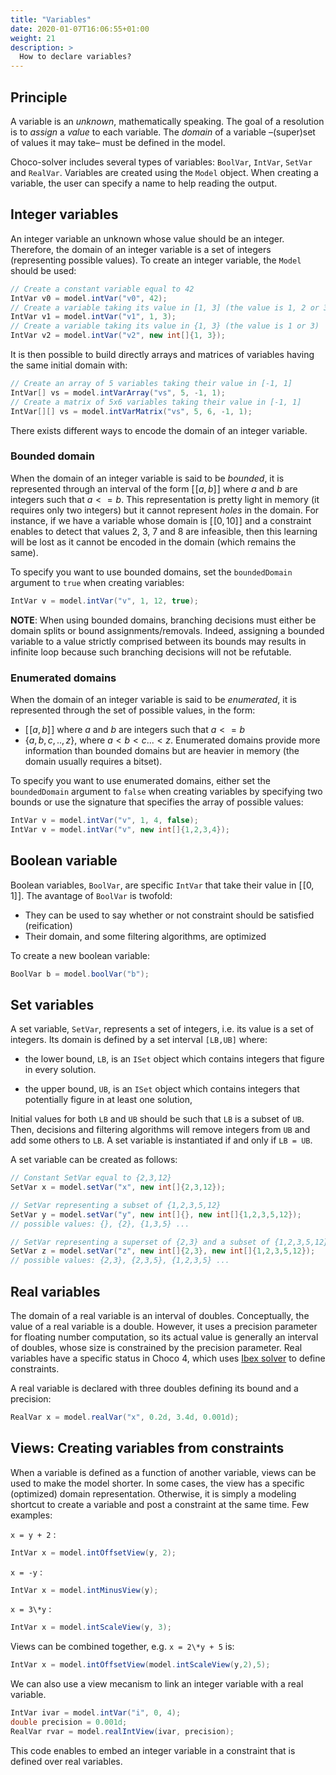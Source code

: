 ```yaml
---
title: "Variables"
date: 2020-01-07T16:06:55+01:00
weight: 21
description: >
  How to declare variables?
---
```


## Principle

A variable is an *unknown*, mathematically speaking.
The goal of a resolution is to *assign* a *value* to each variable.
The *domain* of a variable –(super)set of values it may take– must be defined in the model.

Choco-solver includes several types of variables: `BoolVar`, `IntVar`, `SetVar` and `RealVar`.
Variables are created using the `Model` object.
When creating a variable, the user can specify a name to help reading the output.

## Integer variables

An integer variable an unknown whose value should be an integer. Therefore, the domain of an integer variable is a set of integers (representing possible values).
To create an integer variable, the `Model` should be used:

```java
// Create a constant variable equal to 42
IntVar v0 = model.intVar("v0", 42);
// Create a variable taking its value in [1, 3] (the value is 1, 2 or 3)
IntVar v1 = model.intVar("v1", 1, 3);
// Create a variable taking its value in {1, 3} (the value is 1 or 3)
IntVar v2 = model.intVar("v2", new int[]{1, 3});
```

It is then possible to build directly arrays and matrices of variables having the same initial domain with:

```java
// Create an array of 5 variables taking their value in [-1, 1]
IntVar[] vs = model.intVarArray("vs", 5, -1, 1);
// Create a matrix of 5x6 variables taking their value in [-1, 1]
IntVar[][] vs = model.intVarMatrix("vs", 5, 6, -1, 1);
```

There exists different ways to encode the domain of an integer variable.

### Bounded domain

When the domain of an integer variable is said to be *bounded*, it is represented through
an interval of the form $[\![a,b]\!]$ where $a$ and $b$ are integers such that $a <= b$.
This representation is pretty light in memory (it requires only two integers) but it cannot represent *holes* in the domain.
For instance, if we have a variable whose domain is $[\![0,10]\!]$ and a constraint enables to detect that
values 2, 3, 7 and 8 are infeasible, then this learning will be lost as it cannot be encoded in the domain (which remains the same).

To specify you want to use bounded domains, set the `boundedDomain` argument to `true` when creating variables:

```java
IntVar v = model.intVar("v", 1, 12, true);
```

**NOTE**: When using bounded domains, branching decisions must either be domain splits or bound assignments/removals.
Indeed, assigning a bounded variable to a value strictly comprised between its bounds may results in infinite loop
because such branching decisions will not be refutable.

### Enumerated domains

When the domain of an integer variable is said to be *enumerated*, it is represented through
the set of possible values, in the form:
- $[\![a,b]\!]$ where $a$ and $b$ are integers such that $a <= b$
- {$a,b,c,..,z$}, where $a < b < c ... < z$.
Enumerated domains provide more information than bounded domains but are heavier in memory (the domain usually requires a bitset).

To specify you want to use enumerated domains, either set the `boundedDomain` argument to `false` when creating variables by specifying two bounds
or use the signature that specifies the array of possible values:

```java
IntVar v = model.intVar("v", 1, 4, false);
IntVar v = model.intVar("v", new int[]{1,2,3,4});
```

## Boolean variable

Boolean variables, `BoolVar`, are specific `IntVar` that take their value in $[\![0,1]\!]$.
The avantage of `BoolVar` is twofold:
- They can be used to say whether or not constraint should be satisfied (reification)
- Their domain, and some filtering algorithms, are optimized

To create a new boolean variable:

```java
BoolVar b = model.boolVar("b");
```

## Set variables

A set variable, `SetVar`, represents a set of integers, i.e. its value is a set of integers.
Its domain is defined by a set interval `[LB,UB]` where:


* the lower bound, `LB`, is an `ISet` object which contains integers that figure in every solution.


* the upper bound, `UB`, is an `ISet` object which contains integers that potentially figure in at least one solution,

Initial values for both `LB` and `UB` should be such that `LB` is a subset of `UB`.
Then, decisions and filtering algorithms will remove integers from `UB` and add some others to `LB`.
A set variable is instantiated if and only if `LB = UB`.

A set variable can be created as follows:

```java
// Constant SetVar equal to {2,3,12}
SetVar x = model.setVar("x", new int[]{2,3,12});

// SetVar representing a subset of {1,2,3,5,12}
SetVar y = model.setVar("y", new int[]{}, new int[]{1,2,3,5,12});
// possible values: {}, {2}, {1,3,5} ...

// SetVar representing a superset of {2,3} and a subset of {1,2,3,5,12}
SetVar z = model.setVar("z", new int[]{2,3}, new int[]{1,2,3,5,12});
// possible values: {2,3}, {2,3,5}, {1,2,3,5} ...
```

## Real variables

The domain of a real variable is an interval of doubles. Conceptually, the value of a real variable is a double.
However, it uses a precision parameter for floating number computation,
so its actual value is generally an interval of doubles, whose size is constrained by the precision parameter.
Real variables have a specific status in Choco 4, which uses [Ibex solver](http://www.ibex-lib.org/) to define constraints.

A real variable is declared with three doubles defining its bound and a precision:

```java
RealVar x = model.realVar("x", 0.2d, 3.4d, 0.001d);
```

## Views: Creating variables from constraints

When a variable is defined as a function of another variable, views can be
used to make the model shorter. In some cases, the view has a specific (optimized) domain representation.
Otherwise, it is simply a modeling shortcut to create a variable and post a constraint at the same time.
Few examples:

`x = y + 2` :

```java
IntVar x = model.intOffsetView(y, 2);
```

`x = -y` :

```java
IntVar x = model.intMinusView(y);
```

`x = 3\*y` :

```java
IntVar x = model.intScaleView(y, 3);
```

Views can be combined together, e.g. `x = 2\*y + 5` is:

```java
IntVar x = model.intOffsetView(model.intScaleView(y,2),5);
```

We can also use a view mecanism to link an integer variable with a real variable.

```java
IntVar ivar = model.intVar("i", 0, 4);
double precision = 0.001d;
RealVar rvar = model.realIntView(ivar, precision);
```

This code enables to embed an integer variable in a constraint that is defined over real variables.
